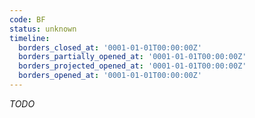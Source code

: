 ```yaml
---
code: BF
status: unknown
timeline:
  borders_closed_at: '0001-01-01T00:00:00Z'
  borders_partially_opened_at: '0001-01-01T00:00:00Z'
  borders_projected_opened_at: '0001-01-01T00:00:00Z'
  borders_opened_at: '0001-01-01T00:00:00Z'
---
```



_TODO_
